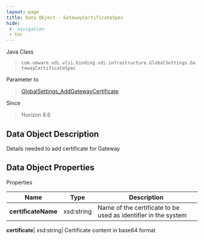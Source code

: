 ```yaml
---
layout: page
title: Data Object - GatewayCertificateSpec
hide:
 #- navigation
 - toc
---
```






Java Class  
> `com.vmware.vdi.vlsi.binding.vdi.infrastructure.GlobalSettings.GatewayCertificateSpec`

Parameter to  
> [GlobalSettings_AddGatewayCertificate](vdi.infrastructure.GlobalSettings.md#addGatewayCertificate)

Since  
> Horizon 8.6


## Data Object Description 

Details needed to add certificate for Gateway 

## Data Object Properties

Properties

Name |  Type |  Description   
---|---|---  
**certificateName**|  xsd:string|  Name of the certificate to be used as identifier in the system   
  
**certificate**|  xsd:string|  Certificate content in base64 format   
  
  
  
 
  
  
